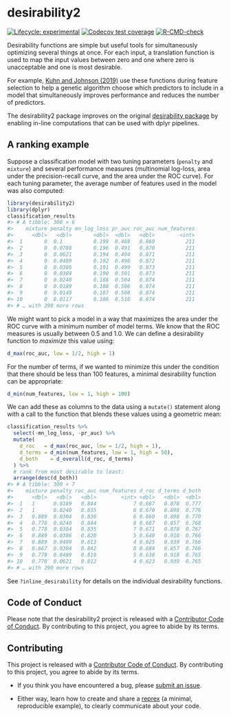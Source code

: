 
<!-- README.md is generated from README.Rmd. Please edit that file -->

# desirability2

<!-- badges: start -->

[![Lifecycle:
experimental](https://img.shields.io/badge/lifecycle-experimental-orange.svg)](https://lifecycle.r-lib.org/articles/stages.html#experimental)
[![Codecov test
coverage](https://codecov.io/gh/topepo/desirability2/branch/main/graph/badge.svg)](https://app.codecov.io/gh/topepo/desirability2?branch=main)
[![R-CMD-check](https://github.com/topepo/desirability2/workflows/R-CMD-check/badge.svg)](https://github.com/tidymodels/desirability2/actions)
<!-- badges: end -->

Desirability functions are simple but useful tools for simultaneously
optimizing several things at once. For each input, a translation
function is used to map the input values between zero and one where zero
is unacceptable and one is most desirable.

For example, [Kuhn and Johnson
(2019)](https://bookdown.org/max/FES/genetic-algorithms.html#coercing-sparsity)
use these functions during feature selection to help a genetic algorithm
choose which predictors to include in a model that simultaneously
improves performance and reduces the number of predictors.

The desirability2 package improves on the original [desirability
package](https://cran.r-project.org/package=desirability) by enabling
in-line computations that can be used with dplyr pipelines.

## A ranking example

Suppose a classification model with two tuning parameters (`penalty` and
`mixture`) and several performance measures (multinomial log-loss, area
under the precision-recall curve, and the area under the ROC curve). For
each tuning parameter, the average number of features used in the model
was also computed:

``` r
library(desirability2)
library(dplyr)
classification_results
#> # A tibble: 300 × 6
#>    mixture penalty mn_log_loss pr_auc roc_auc num_features
#>      <dbl>   <dbl>       <dbl>  <dbl>   <dbl>        <int>
#>  1       0  0.1          0.199  0.488   0.869          211
#>  2       0  0.0788       0.196  0.491   0.870          211
#>  3       0  0.0621       0.194  0.494   0.871          211
#>  4       0  0.0489       0.192  0.496   0.872          211
#>  5       0  0.0386       0.191  0.499   0.873          211
#>  6       0  0.0304       0.190  0.501   0.873          211
#>  7       0  0.0240       0.188  0.504   0.874          211
#>  8       0  0.0189       0.188  0.506   0.874          211
#>  9       0  0.0149       0.187  0.508   0.874          211
#> 10       0  0.0117       0.186  0.510   0.874          211
#> # … with 290 more rows
```

We might want to pick a model in a way that maximizes the area under the
ROC curve with a minimum number of model terms. We know that the ROC
measures is usually between 0.5 and 1.0. We can define a desirability
function to *maximize* this value using:

``` r
d_max(roc_auc, low = 1/2, high = 1)
```

For the number of terms, if we wanted to minimize this under the
condition that there should be less than 100 features, a minimal
desirability function can be appropriate:

``` r
d_min(num_features, low = 1, high = 100)
```

We can add these as columns to the data using a `mutate()` statement
along with a call to the function that blends these values using a
geometric mean:

``` r
classification_results %>% 
  select(-mn_log_loss, -pr_auc) %>% 
  mutate(
    d_roc   = d_max(roc_auc, low = 1/2, high = 1), 
    d_terms = d_min(num_features, low = 1, high = 50),
    d_both    = d_overall(d_roc, d_terms)
  ) %>% 
  # rank from most desirable to least:
  arrange(desc(d_both))
#> # A tibble: 300 × 7
#>    mixture penalty roc_auc num_features d_roc d_terms d_both
#>      <dbl>   <dbl>   <dbl>        <int> <dbl>   <dbl>  <dbl>
#>  1   1      0.0189   0.844            7 0.687   0.878  0.777
#>  2   1      0.0240   0.835            6 0.670   0.898  0.776
#>  3   0.889  0.0304   0.830            6 0.660   0.898  0.770
#>  4   0.778  0.0240   0.844            8 0.687   0.857  0.768
#>  5   0.778  0.0304   0.835            7 0.671   0.878  0.767
#>  6   0.889  0.0386   0.820            5 0.640   0.918  0.766
#>  7   0.889  0.0489   0.813            4 0.625   0.939  0.766
#>  8   0.667  0.0304   0.842            8 0.684   0.857  0.766
#>  9   0.778  0.0489   0.819            5 0.638   0.918  0.765
#> 10   0.778  0.0621   0.812            4 0.623   0.939  0.765
#> # … with 290 more rows
```

See `?inline_desirability` for details on the individual desirability
functions.

## Code of Conduct

Please note that the desirability2 project is released with a
[Contributor Code of
Conduct](https://contributor-covenant.org/version/2/0/CODE_OF_CONDUCT.html).
By contributing to this project, you agree to abide by its terms.

## Contributing

This project is released with a [Contributor Code of
Conduct](https://contributor-covenant.org/version/2/0/CODE_OF_CONDUCT.html).
By contributing to this project, you agree to abide by its terms.

-   If you think you have encountered a bug, please [submit an
    issue](https://github.com/tidymodels/desirability2/issues).

-   Either way, learn how to create and share a
    [reprex](https://reprex.tidyverse.org/articles/articles/learn-reprex.html)
    (a minimal, reproducible example), to clearly communicate about your
    code.
